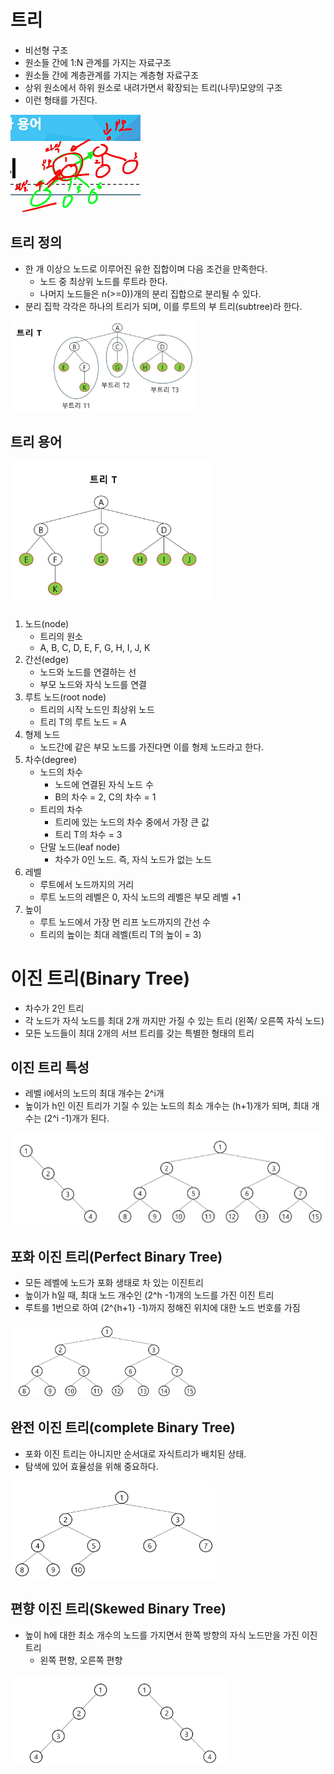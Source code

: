 # 트리
- 비선형 구조
- 원소들 간에 1:N 관계를 가지는 자료구조
- 원소들 간에 계층관계를 가지는 계층형 자료구조
- 상위 원소에서 하위 원소로 내려가면서 확장되는 트리(나무)모양의 구조
- 이런 형태를 가진다.

![img_1.png](img_1.png)


## 트리 정의
- 한 개 이상으 노드로 이루어진 유한 집합이며 다음 조건을 만족한다.
    - 노드 중 최상위 노드를 루트라 한다.
    - 나머지 노드들은 n(>=0))개의 분리 집합으로 분리될 수 있다.
- 분리 집학 각각은 하나의 트리가 되며, 이를 루트의 부 트리(subtree)라 한다.

![img_2.png](img_2.png)


## 트리 용어

![img.png](img.png)

1. 노드(node)
    - 트리의 원소
    - A, B, C, D, E, F, G, H, I, J, K
2. 간선(edge)
    - 노드와 노드를 연결하는 선
    - 부모 노드와 자식 노드를 연결
3. 루트 노드(root node)
    - 트리의 시작 노드인 최상위 노드
    - 트리 T의 루트 노드 = A
4. 형제 노드
    - 노드간에 같은 부모 노드를 가진다면 이를 형제 노드라고 한다.
5. 차수(degree)
    - 노드의 차수
        - 노드에 연결된 자식 노드 수
        - B의 차수 = 2, C의 차수 = 1
    - 트리의 차수
        - 트리에 있는 노드의 차수 중에서 가장 큰 값
        - 트리 T의 차수 = 3
    - 단말 노드(leaf node)
        - 차수가 0인 노드. 즉, 자식 노드가 없는 노드
6. 레벨
    - 루트에서 노드까지의 거리
    - 루트 노드의 레벨은 0, 자식 노드의 레벨은 부모 레벨 +1
7. 높이
    - 루트 노드에서 가장 먼 리프 노드까지의 간선 수
    - 트리의 높이는 최대 레벨(트리 T의 높이 = 3)



# 이진 트리(Binary Tree)
- 차수가 2인 트리
- 각 노드가 자식 노드를 최대 2개 까지만 가질 수 있는 트리 (왼쪽/ 오른쪽 자식 노드)
- 모든 노드들이 최대 2개의 서브 트리를 갖는 특별한 형태의 트리

## 이진 트리 특성
- 레벨 i에서의 노드의 최대 개수는 2^i개
- 높이가 h인 이진 트리가 기질 수 있는 노드의 최소 개수는 (h+1)개가 되며, 최대 개수는 (2^i -1)개가 된다.

![img_3.png](img_3.png)

## 포화 이진 트리(Perfect Binary Tree)
- 모든 레벨에 노드가 포화 생태로 차 있는 이진트리
- 높이가 h일 때, 최대 노드 개수인 (2^h -1)개의 노드를 가진 이진 트리
- 루트를 1번으로 하여 (2^{h+1} -1)까지 정해진 위치에 대한 노드 번호를 가짐

![img_4.png](img_4.png)

## 완전 이진 트리(complete Binary Tree)
- 포화 이진 트리는 아니지만 순서대로 자식트리가 배치된 상태.
- 탐색에 있어 효율성을 위해 중요하다.

![img_5.png](img_5.png)

## 편향 이진 트리(Skewed Binary Tree)
- 높이 h에 대한 최소 개수의 노드를 가지면서 한쪽 방향의 자식 노드만을 가진 이진 트리
    - 왼쪽 편향, 오른쪽 편향
    
![img_6.png](img_6.png)

